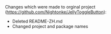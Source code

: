 Changes which were made to orginal project (https://github.com/Nightonke/JellyToggleButton):
* Deleted README-ZH.md
* Changed project and package names

